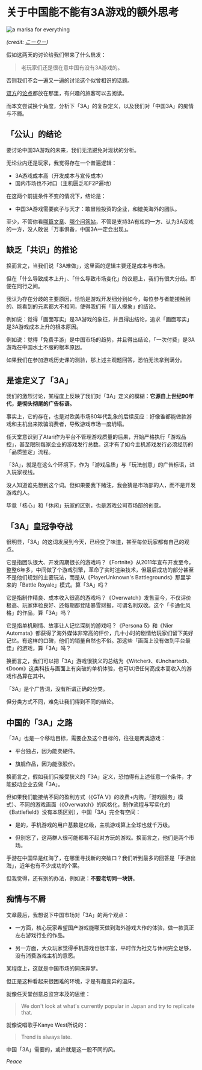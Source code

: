 
关于中国能不能有3A游戏的额外思考
===========================


![a marisa for everything](https://bitinn.net/wp-images/blogimage/2018/04/there-is-a-marisa-for-everything.jpg)

*(credit: [こーりー](https://twitter.com/coreytaiyo/status/854630016281227264))*

假如这两天的讨论给我们带来了什么启发：

> 老玩家们还是很在意中国有没有3A游戏的。

否则我们不会一遍又一遍的讨论这个似曾相识的话题。

[双方](https://www.vgtime.com/forum/946714.jhtml)的[论点](http://www.vgtime.com/forum/946744.jhtml)都放在那里，有兴趣的旅客可以去阅读。

而本文尝试换个角度，分析下「3A」的复杂定义，以及我们对「中国3A」的痴情与不屑。

<!--more-->


## 「公认」的结论

要讨论中国3A游戏的未来，我们无法避免对现状的分析。

无论业内还是玩家，我觉得存在一个普遍逻辑：

- 3A游戏成本高（开发成本与宣传成本）
- 国内市场也不对口（主机匮乏和F2P遍地）

在这两个前提条件不变的情况下，结论是：

- 中国3A游戏需要疯子与天才：敢冒险投资的企业，和媲美海外的团队。

至少，不管你看[哪篇文章](https://www.zhihu.com/question/34477268)、[哪个问答站](https://cowlevel.net/question/1850578)，不管是支持3A有戏的一方、认为3A没戏的一方，没人敢说「万事俱备，中国3A一定会出现」。


## 缺乏「共识」的推论

换而言之，当我们说「3A难做」，这里面的逻辑主要还是成本与市场。

但在「什么导致成本上升」、「什么导致市场变化」的议题上，我们有很大分歧。即便在同行之间。

我认为存在分歧的主要原因，恰恰是游戏开发细分到如今，每位参与者能接触到的、能看到的元素都大不相同，使得我们有「盲人摸象」的结论。

例如说：觉得「画面写实」是3A游戏的象征，并且得出结论，追求「画面写实」是3A游戏成本上升的根本原因。

例如说：觉得「免费手游」是中国市场的趋势，并且得出结论，「一次付费」是3A游戏在中国水土不服的根本原因。

如果我们在参加游戏历史课的测验，那上述主观题回答，恐怕无法拿到满分。


## 是谁定义了「3A」

我们的激烈讨论，某程度上反映了我们对「3A」定义的模糊：**它源自上世纪90年代，是彻头彻尾的广告标语。**

事实上，它的存在，也是对欧美市场80年代乱象的后续反应：好像谁都能做款游戏和主机出来欺骗消费者，导致游戏市场一度坍塌。

任天堂意识到了Atari作为平台不管理游戏质量的后果，开始严格执行「游戏品控」，甚至限制每家企业的游戏发行总数。这才有了如今主机游戏发行必须经历的「品质鉴定」流程。

「3A」，就是在这么个环境下，作为「游戏品质」与「玩法创意」的广告标语，进入玩家视线。

没人知道谁先想到这个词。但如果要我下赌注，我会猜是市场部的人，而不是开发游戏的人。

毕竟「核心」和「休闲」玩家的区别，也是游戏公司市场部的创意。


## 「3A」皇冠争夺战

很明显，「3A」的这词发展到今天，已经变了味道，甚至每位玩家都有自己的观点。

它是指团队很大、开发周期很长的游戏吗？《Fortnite》从2011年宣布开发至今，整整6年多，中间做了个游戏引擎，革命了实时渲染技术，但最后成功的部分甚至不是他们规划的主要玩法，而是从《PlayerUnknown's Battlegrounds》那里学来的「Battle Royale」模式。算「3A」吗？

它是指制作精良、成本收入很高的游戏吗？《Overwatch》发售至今，不仅评价极高、玩家体验良好、还每期都登陆暴雪财报，可谓名利双收。这个「卡通化风格」的作品，算「3A」吗？

它是指单机剧情、故事让人记忆深刻的游戏吗？《Persona 5》和《Nier Automata》都获得了海外媒体非常高的评价，几十小时的剧情给玩家们留下美好记忆。有这样的口碑，他们的销量自然也不俗。那这些「画面上没有做到平台最佳」的游戏，算「3A」吗？

换而言之，我们可以把「3A」游戏很狭义的总结为《Witcher》、《Uncharted》、《Doom》这类科技与画面上有突破的单机体验，也可以把任何高成本高收入的游戏作品算在其中。

「3A」是个广告词，没有所谓正确的分类。

但分类方式不同，难免让我们得到不同的结论。


## 中国的「3A」之路

「3A」也是一个移动目标，需要企及这个目标的，往往是两类游戏：

- 平台独占，因为能卖硬件。

- 旗舰作品，因为能涨股价。

换而言之，假如我们只接受狭义的「3A」定义，恐怕得有上述任意一个条件，才能鼓动企业去做「3A」。

但如果我们能接纳不同的盈利方式（《GTA V》的收费+内购，「游戏服务」模式）、不同的游戏画面（《Overwatch》的风格化，制作流程与写实化的《Battlefield》没有本质区别），中国「3A」完全有空间：

- 是的，手机游戏的用户基数是亿级，主机游戏算上全球也就千万级。

- 但别忘了，这两群人很可能都看不起对方玩的游戏。换而言之，他们是两个市场。

手游在中国早是红海了，在哪里寻找新的突破口？我们听到最多的回答是「手游出海」，近年也有不少成功的个案。

但我觉得，还有别的办法，例如说：**不要老切同一块饼**。


## 痴情与不屑

文章最后，我想说下中国市场对「3A」的两个观点：

- 一方面，核心玩家希望国产游戏能哪天做到海外游戏大作的体验，做一款真正左右游戏行业的作品。

- 另一方面，大众玩家觉得手机游戏也很丰富，平时作为社交与休闲完全足够，没有消费游戏主机的意愿。

某程度上，这就是中国市场的同床异梦。

但正是这种看起来很困难的环境，才是有趣变异的温床。

就像任天堂创意总监宫本茂的思维：

> We don't look at what's currently popular in Japan and try to replicate that.

就像说唱歌手Kanye West所说的：

> Trend is always late.

中国「3A」需要的，或许就是这一股不同的风。


*Peace*
